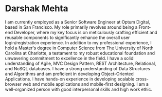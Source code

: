 # Darshak Mehta

I am currently employed as a Senior Software Engineer at Optum Digital, based in San Francisco. My role primarily revolves around being a Front-end Developer, where my key focus is on meticulously crafting efficient and reusable components to significantly enhance the overall user login/registration experience. In addition to my professional experience, I hold a Master's degree in Computer Science from The University of North Carolina at Charlotte, a testament to my robust educational foundation and unwavering commitment to excellence in the field. I have a solid understanding of Agile, MVC Design Pattern, REST Architecture, Relational, and NoSQL databases. I have a strong understanding of Data Structures and Algorithms and am proficient in developing Object-Oriented Applications. I have hands-on experience in developing scalable cross-browser web and mobile applications and mobile-first designing. I am a well-organized person with good interpersonal skills and high work ethic.
